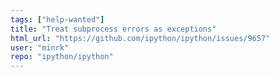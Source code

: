```yaml
---
tags: ["help-wanted"]
title: "Treat subprocess errors as exceptions"
html_url: "https://github.com/ipython/ipython/issues/9657"
user: "minrk"
repo: "ipython/ipython"
---
```


